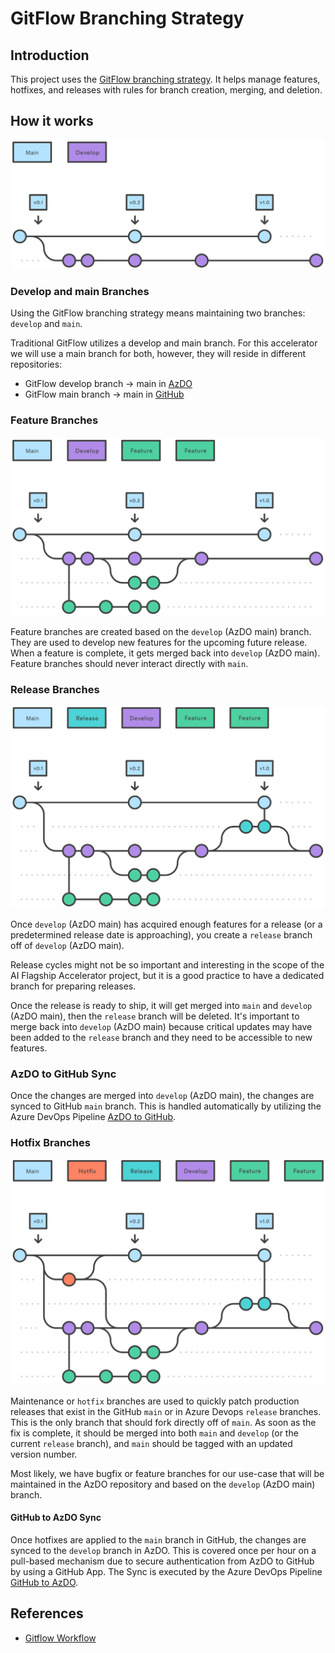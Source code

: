 # GitFlow Branching Strategy

## Introduction

This project uses the [GitFlow branching strategy](https://www.atlassian.com/git/tutorials/comparing-workflows/gitflow-workflow).
It helps manage features, hotfixes, and releases with rules for branch creation, merging, and deletion.

## How it works

![GitFlow](./media/gitflow-overview.svg)

### Develop and main Branches

Using the GitFlow branching strategy means maintaining two branches: `develop` and `main`.

Traditional GitFlow utilizes a develop and main branch. For this accelerator we will use a main branch for both, however, they will reside in different repositories:

- GitFlow develop branch -> main in [AzDO](https://dev.azure.com/ai-at-the-edge-flagship-accelerator/_git/IaC%20for%20the%20Edge?path=%2F&version=GBmain&_a=contents)
- GitFlow main branch -> main in [GitHub](https://github.com/commercial-software-engineering/Iac-for-the-Edge/tree/main)

### Feature Branches

![GitFlowFeatureBranches](./media/gitflow-feature-branches.svg)

Feature branches are created based on the `develop` (AzDO main) branch. They are used to develop new features for the upcoming future release. When a feature is complete, it gets merged back into `develop` (AzDO main). Feature branches should never interact directly with `main`.

### Release Branches

![GitFlowReleaseBranches](./media/gitflow-release-branches.svg)

Once `develop` (AzDO main) has acquired enough features for a release (or a predetermined release date is approaching), you create a `release` branch off of `develop` (AzDO main).

Release cycles might not be so important and interesting in the scope of the AI Flagship Accelerator project, but it is a good practice to have a dedicated branch for preparing releases.

Once the release is ready to ship, it will get merged into `main` and `develop` (AzDO main), then the `release` branch will be deleted. It's important to merge back into `develop` (AzDO main) because critical updates may have been added to the `release` branch and they need to be accessible to new features.

### AzDO to GitHub Sync

Once the changes are merged into `develop` (AzDO main), the changes are synced to GitHub `main` branch. This is handled automatically by utilizing the Azure DevOps Pipeline [AzDO to GitHub](/.azdo/github-push.yaml).

### Hotfix Branches

![GitflowHotfixBranches](./media/gitflow-hotfix-branches.svg)

Maintenance or `hotfix` branches are used to quickly patch production releases that exist in the GitHub `main` or in Azure Devops `release` branches. This is the only branch that should fork directly off of `main`. As soon as the fix is complete, it should be merged into both `main` and `develop` (or the current `release` branch), and `main` should be tagged with an updated version number.

Most likely, we have bugfix or feature branches for our use-case that will be maintained in the AzDO repository and based on the `develop` (AzDO main) branch.

#### GitHub to AzDO Sync

Once hotfixes are applied to the `main` branch in GitHub, the changes are synced to the `develop` branch in AzDO. This is covered once per hour on a pull-based mechanism due to secure authentication from AzDO to GitHub by using a GitHub App. The Sync is executed by the Azure DevOps Pipeline [GitHub to AzDO](/.azdo/github-pull.yaml).

## References

- [Gitflow Workflow](https://www.atlassian.com/git/tutorials/comparing-workflows/gitflow-workflow)
